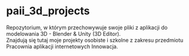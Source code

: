 # paii_3d_projects
Repozytorium, w którym przechowywuje swoje pliki z aplikacji do modelowania 3D - Blender & Unity (3D Editor).<br>
Znajdują się tutaj moje projekty osobiste i szkolne z zakresu przedmiotu Pracownia aplikacji internetowych Innowacja.<br>
